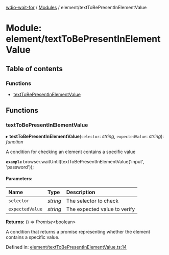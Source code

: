 [wdio-wait-for](../README.md) / [Modules](../modules.md) / element/textToBePresentInElementValue

# Module: element/textToBePresentInElementValue

## Table of contents

### Functions

- [textToBePresentInElementValue](element_texttobepresentinelementvalue.md#texttobepresentinelementvalue)

## Functions

### textToBePresentInElementValue

▸ **textToBePresentInElementValue**(`selector`: *string*, `expectedValue`: *string*): *function*

A condition for checking an element contains a specific value

**`example`** 
browser.waitUntil(textToBePresentInElementValue('input', 'password'));

#### Parameters:

| Name | Type | Description |
| :------ | :------ | :------ |
| `selector` | *string* | The selector to check |
| `expectedValue` | *string* | The expected value to verify |

**Returns:** () => *Promise*<boolean\>

A condition that returns a promise
    representing whether the element contains a specific value.

Defined in: [element/textToBePresentInElementValue.ts:14](https://github.com/elaichenkov/wdio-wait-for/blob/8456462/src/element/textToBePresentInElementValue.ts#L14)
